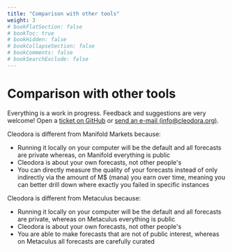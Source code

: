 ```yaml
---
title: "Comparison with other tools"
weight: 3
# bookFlatSection: false
# bookToc: true
# bookHidden: false
# bookCollapseSection: false
# bookComments: false
# bookSearchExclude: false
---
```


# Comparison with other tools

Everything is a work in progress. Feedback and suggestions are very welcome!
Open a [ticket on
GitHub](https://github.com/cleodora-forecasting/cleodora/issues) or [send an
e-mail (info@cleodora.org)](mailto:info@cleodora.org).

Cleodora is different from Manifold Markets because:

* Running it locally on your computer will be the default and all forecasts are
  private whereas, on Manifold everything is public
* Cleodora is about your own forecasts, not other people's
* You can directly measure the quality of your forecasts instead of only
  indirectly via the amount of M$ (mana) you earn over time, meaning you can
  better drill down where exactly you failed in specific instances

Cleodora is different from Metaculus because:

* Running it locally on your computer will be the default and all forecasts are
  private, whereas on Metaculus everything is public
* Cleodora is about your own forecasts, not other people's
* You are able to make forecasts that are not of public interest, whereas on
  Metaculus all forecasts are carefully curated
